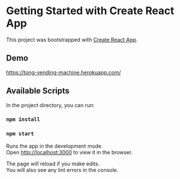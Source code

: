 # Getting Started with Create React App

This project was bootstrapped with [Create React App](https://github.com/facebook/create-react-app).

## Demo
https://tong-vending-machine.herokuapp.com/

## Available Scripts

In the project directory, you can run:

### `npm install`

### `npm start`

Runs the app in the development mode.\
Open [http://localhost:3000](http://localhost:3000) to view it in the browser.

The page will reload if you make edits.\
You will also see any lint errors in the console.
